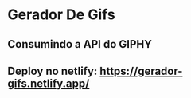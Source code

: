 # Gerador De Gifs

## Consumindo a API do GIPHY
## Deploy no netlify: https://gerador-gifs.netlify.app/
